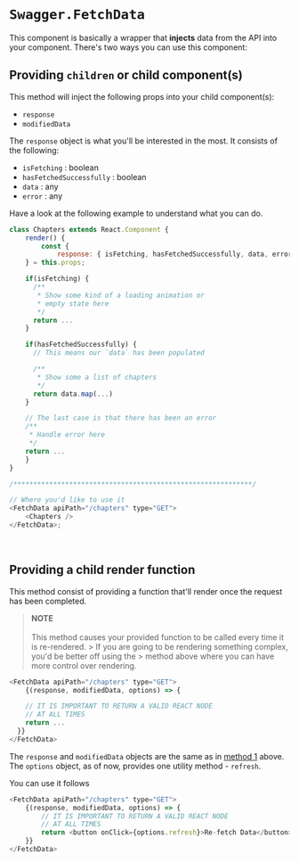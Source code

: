 # `Swagger.FetchData`

This component is basically a wrapper that **injects** data from the API into your component. There's two ways you can use this component:

## Providing `children` or child component(s)

This method will inject the following props into your child component(s):

- `response`
- `modifiedData`

The `response` object is what you'll be interested in the most. It consists of the following:

- `isFetching` : boolean
- `hasFetchedSuccessfully` : boolean
- `data` : any
- `error` : any

Have a look at the following example to understand what you can do.

```js
class Chapters extends React.Component {
	render() {
		const {
			response: { isFetching, hasFetchedSuccessfully, data, error },
    } = this.props;

    if(isFetching) {
      /**
       * Show some kind of a loading animation or
       * empty state here
       */
      return ...
    }

    if(hasFetchedSuccessfully) {
      // This means our `data` has been populated

      /**
       * Show some a list of chapters
       */
      return data.map(...)
    }

    // The last case is that there has been an error
    /**
     * Handle error here
     */
    return ...
	}
}

/************************************************************/

// Where you'd like to use it
<FetchData apiPath="/chapters" type="GET">
	<Chapters />
</FetchData>;
```

<br />

## Providing a child render function

This method consist of providing a function that'll render once the request has been completed.

> **NOTE** <br /><br />
> This method causes your provided function to be called every time it is re-rendered. > If you are going to be rendering something complex, you'd be better off using the > method above where you can have more control over rendering.

```js
<FetchData apiPath="/chapters" type="GET">
	{(response, modifiedData, options) => {

    // IT IS IMPORTANT TO RETURN A VALID REACT NODE
    // AT ALL TIMES
    return ...
  }}
</FetchData>
```

The `response` and `modifiedData` objects are the same as in [method 1](#providing-children-or-child-components) above. The `options` object, as of now, provides one utility method - `refresh`.

You can use it follows

```js
<FetchData apiPath="/chapters" type="GET">
	{(response, modifiedData, options) => {
		// IT IS IMPORTANT TO RETURN A VALID REACT NODE
		// AT ALL TIMES
		return <button onClick={options.refresh}>Re-fetch Data</button>;
	}}
</FetchData>
```
